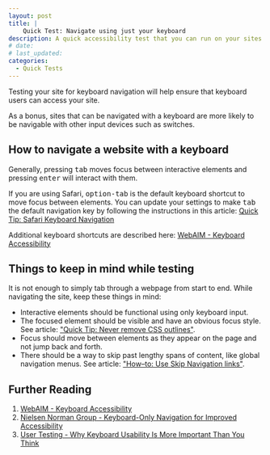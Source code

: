 ```yaml
---
layout: post
title: |
    Quick Test: Navigate using just your keyboard
description: A quick accessibility test that you can run on your sites right now.
# date:
# last_updated:
categories:
  - Quick Tests
---
```


Testing your site for keyboard navigation will help ensure that keyboard users can access your site.

As a bonus, sites that can be navigated with a keyboard are more likely to be navigable with other input devices such as switches.

## How to navigate a website with a keyboard
Generally, pressing <kbd>tab</kbd> moves focus between interactive elements and pressing <kbd>enter</kbd> will interact with them.

If you are using Safari, <kbd>option-tab</kbd> is the default keyboard shortcut to move focus between elements. You can update your settings to make <kbd>tab</kbd> the default navigation key by following the instructions in this article: [Quick Tip: Safari Keyboard Navigation](https://a11yproject.com/posts/safari-keyboard-navigation/)

Additional keyboard shortcuts are described here: [WebAIM - Keyboard Accessibility](https://webaim.org/techniques/keyboard/)

## Things to keep in mind while testing
It is not enough to simply tab through a webpage from start to end. While navigating the site, keep these things in mind:
- Interactive elements should be functional using only keyboard input.
- The focused element should be visible and have an obvious focus style. See article: ["Quick Tip: Never remove CSS outlines"](https://a11yproject.com/posts/never-remove-css-outlines/).
- Focus should move between elements as they appear on the page and not jump back and forth.
- There should be a way to skip past lengthy spans of content, like global navigation menus. See article: ["How–to: Use Skip Navigation links"](https://a11yproject.com/posts/skip-nav-links/).

## Further Reading
1. [WebAIM - Keyboard Accessibility](https://webaim.org/techniques/keyboard/)
2. [Nielsen Norman Group - Keyboard-Only Navigation for Improved Accessibility](https://www.nngroup.com/articles/keyboard-accessibility/)
3. [User Testing - Why Keyboard Usability Is More Important Than You Think](https://www.usertesting.com/blog/why-keyboard-usability-is-more-important-than-you-think/)
